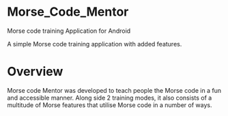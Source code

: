 # Morse_Code_Mentor
Morse code training Application for Android

A simple Morse code training application with added features.

# Overview

Morse code Mentor was developed to teach people the Morse code in a fun and accessible manner. Along side 2 training modes, it also consists of a multitude of Morse features that utilise Morse code in a number of ways.
